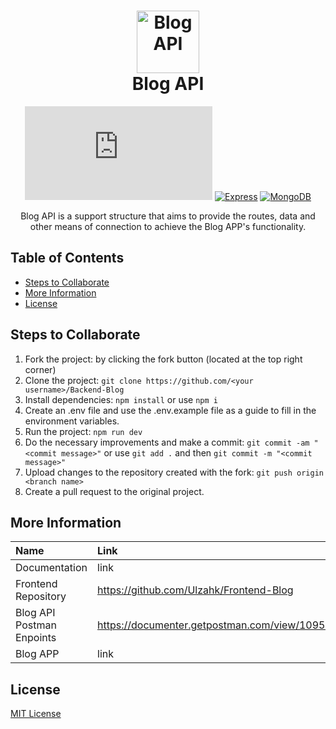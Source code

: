 <h1 align="center">
    <img alt="Blog API" src="https://www.iconsdb.com/icons/preview/color/D0A85C/google-blog-search-xxl.png" width="100">
  <br>Blog API <br>
</h1>
<p align="center"><p>
<div align="center">

  [![Nodejs](https://img.shields.io/badge/-Node.js 14.4-F2F2F2?style=flat&logo=Node.js)](https://nodejs.org/)
  [![Express](https://img.shields.io/badge/-Express 4.17-gray?style=flat)](https://expressjs.com/)
  [![MongoDB](https://img.shields.io/badge/-MongoDB 4.0-F2F2F2?style=flat&logo=mongodb)](https://www.mongodb.com/)
</div>
<p align="center">Blog API is a support structure that aims to provide the routes, data and other means of connection to achieve the Blog APP's functionality.</p>

## Table of Contents
- [Steps to Collaborate](#steps-to-collaborate)
- [More Information](#more-information)
- [License](#license)

## Steps to Collaborate

1. Fork the project: by clicking the fork button (located at the top right corner)
2. Clone the project: `git clone https://github.com/<your username>/Backend-Blog`
3. Install dependencies: `npm install` or use `npm i`
4. Create an .env file and use the .env.example file as a guide to fill in the environment variables.
5. Run the project: `npm run dev`
6. Do the necessary improvements and make a commit: `git commit -am "<commit message>"` or use `git add .` and then `git commit -m "<commit message>"`
7. Upload changes to the repository created with the fork: `git push origin <branch name>`
8. Create a pull request to the original project.

## More Information

| Name                      | Link                                                                          |
| :-------------------------| :---------------------------------------------------------------------------- |
| Documentation             | link |
| Frontend Repository       | https://github.com/Ulzahk/Frontend-Blog                     |
| Blog API Postman Enpoints | https://documenter.getpostman.com/view/10957059/TVYJ5wod                      |
| Blog APP                  | link                                         |

## License

[MIT License](https://github.com/Ulzahk/Backend-Blog/blob/main/LICENSE)